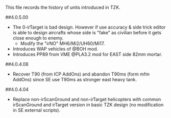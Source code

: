 This file records the history of units introduced in TZK.

##4.0.5.00
+ The 0-irTarget is bad design. However if use accuracy & side trick editor is able to design aircrafts whose side is "fake" as civilian before it gets close enough to enemy.
	+ Modify the "irNO" MH6/Mi2/UH60/Mi17.
+ Introduces WAP vehicles of @BOH mod.
+ Introduces PP89 from VME @PLA3.2 mod for EAST side 82mm mortar.

##4.0.4.08
+ Recover T90 (from ICP AddOns) and abandon T90ms (form mfm AddOns) since SE use T90ms as stronger east heavy tank.

##4.0.4.04
+ Replace non-irScanGround and non-irTarget helicopters with common irScanGround and irTarget version in basic TZK design (no modification in SE external scripts).